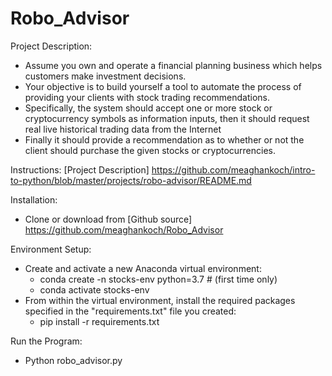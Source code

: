 # Robo_Advisor


Project Description: 
   - Assume you own and operate a financial planning business which helps customers make investment decisions.
   - Your objective is to build yourself a tool to automate the process of providing your clients with stock trading recommendations.
   - Specifically, the system should accept one or more stock or cryptocurrency symbols as information inputs, then it should request real live historical trading data from the Internet
   - Finally it should provide a recommendation as to whether or not the client should purchase the given stocks or cryptocurrencies.


Instructions: 
    [Project Description] https://github.com/meaghankoch/intro-to-python/blob/master/projects/robo-advisor/README.md

Installation: 
+ Clone or download from [Github source] https://github.com/meaghankoch/Robo_Advisor


Environment Setup: 
- Create and activate a new Anaconda virtual environment:
    - conda create -n stocks-env python=3.7 # (first time only)
    - conda activate stocks-env
- From within the virtual environment, install the required packages specified in the "requirements.txt" file you created:
    - pip install -r requirements.txt

Run the Program: 
+ Python robo_advisor.py
